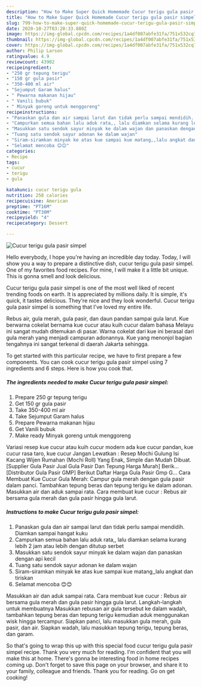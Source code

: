 ```yaml
---
description: "How to Make Super Quick Homemade Cucur terigu gula pasir simpel"
title: "How to Make Super Quick Homemade Cucur terigu gula pasir simpel"
slug: 799-how-to-make-super-quick-homemade-cucur-terigu-gula-pasir-simpel
date: 2020-10-27T03:20:33.880Z
image: https://img-global.cpcdn.com/recipes/1a4df007abfe31fa/751x532cq70/cucur-terigu-gula-pasir-simpel-foto-resep-utama.jpg
thumbnail: https://img-global.cpcdn.com/recipes/1a4df007abfe31fa/751x532cq70/cucur-terigu-gula-pasir-simpel-foto-resep-utama.jpg
cover: https://img-global.cpcdn.com/recipes/1a4df007abfe31fa/751x532cq70/cucur-terigu-gula-pasir-simpel-foto-resep-utama.jpg
author: Philip Larson
ratingvalue: 4.9
reviewcount: 43902
recipeingredient:
- "250 gr tepung terigu"
- "150 gr gula pasir"
- "350-400 ml air"
- "Sejumput Garam halus"
- " Pewarna makanan hijau"
- " Vanili bubuk"
- " Minyak goreng untuk menggoreng"
recipeinstructions:
- "Panaskan gula dan air sampai larut dan tidak perlu sampai mendidih. Diamkan sampai hangat kuku"
- "Campurkan semua bahan lalu aduk rata,, lalu diamkan selama kurang lebih 2 jam atau lebih dengan ditutup serbet"
- "Masukkan satu sendok sayur minyak ke dalam wajan dan panaskan dengan api kecil"
- "Tuang satu sendok sayur adonan ke dalam wajan"
- "Siram-siramkan minyak ke atas kue sampai kue matang,,lalu angkat dan tiriskan"
- "Selamat mencoba 😊😊"
categories:
- Recipe
tags:
- cucur
- terigu
- gula

katakunci: cucur terigu gula 
nutrition: 258 calories
recipecuisine: American
preptime: "PT16M"
cooktime: "PT30M"
recipeyield: "4"
recipecategory: Dessert

---
```



![Cucur terigu gula pasir simpel](https://img-global.cpcdn.com/recipes/1a4df007abfe31fa/751x532cq70/cucur-terigu-gula-pasir-simpel-foto-resep-utama.jpg)

Hello everybody, I hope you're having an incredible day today. Today, I will show you a way to prepare a distinctive dish, cucur terigu gula pasir simpel. One of my favorites food recipes. For mine, I will make it a little bit unique. This is gonna smell and look delicious.

Cucur terigu gula pasir simpel is one of the most well liked of recent trending foods on earth. It is appreciated by millions daily. It is simple, it's quick, it tastes delicious. They're nice and they look wonderful. Cucur terigu gula pasir simpel is something that I've loved my entire life.

Rebus air, gula merah, gula pasir, dan daun pandan sampai gula larut. Kue berwarna cokelat bernama kue cucur atau kuih cucur dalam bahasa Melayu ini sangat mudah ditemukan di pasar. Warna cokelat dari kue ini berasal dari gula merah yang menjadi campuran adonannya. Kue yang menonjol bagian tengahnya ini sangat terkenal di daerah Jakarta sehingga.


To get started with this particular recipe, we have to first prepare a few components. You can cook cucur terigu gula pasir simpel using 7 ingredients and 6 steps. Here is how you cook that.

<!--inarticleads1-->

##### The ingredients needed to make Cucur terigu gula pasir simpel:

1. Prepare 250 gr tepung terigu
1. Get 150 gr gula pasir
1. Take 350-400 ml air
1. Take Sejumput Garam halus
1. Prepare  Pewarna makanan hijau
1. Get  Vanili bubuk
1. Make ready  Minyak goreng untuk menggoreng


Variasi resep kue cucur atau kuih cucur modern ada kue cucur pandan, kue cucur rasa taro, kue cucur Jangan Lewatkan : Resep Mochi Gulung Isi Kacang Wijen Rumahan (Mochi Roll) Yang Enak, Simple dan Mudah Dibuat. [Supplier Gula Pasir Jual Gula Pasir Dan Tepung Harga Murah] Berik… [Distributor Gula Pasir GMP] Berikut Daftar Harga Gula Pasir Gmp G… Cara Membuat Kue Cucur Gula Merah: Campur gula merah dengan gula pasir dalam panci. Tambahkan tepung beras dan tepung terigu ke dalam adonan. Masukkan air dan aduk sampai rata. Cara membuat kue cucur : Rebus air bersama gula merah dan gula pasir hingga gula larut. 

<!--inarticleads2-->

##### Instructions to make Cucur terigu gula pasir simpel:

1. Panaskan gula dan air sampai larut dan tidak perlu sampai mendidih. Diamkan sampai hangat kuku
1. Campurkan semua bahan lalu aduk rata,, lalu diamkan selama kurang lebih 2 jam atau lebih dengan ditutup serbet
1. Masukkan satu sendok sayur minyak ke dalam wajan dan panaskan dengan api kecil
1. Tuang satu sendok sayur adonan ke dalam wajan
1. Siram-siramkan minyak ke atas kue sampai kue matang,,lalu angkat dan tiriskan
1. Selamat mencoba 😊😊


Masukkan air dan aduk sampai rata. Cara membuat kue cucur : Rebus air bersama gula merah dan gula pasir hingga gula larut. Langkah-langkah untuk membuatnya Masukkan rebusan air gula tersebut ke dalam wadah, tambahkan tepung beras dan tepung terigu kemudian aduk menggunakan wisk hingga tercampur. Siapkan panci, lalu masukkan gula merah, gula pasir, dan air. Siapkan wadah, lalu masukkan tepung terigu, tepung beras, dan garam. 

So that's going to wrap this up with this special food cucur terigu gula pasir simpel recipe. Thank you very much for reading. I'm confident that you will make this at home. There's gonna be interesting food in home recipes coming up. Don't forget to save this page on your browser, and share it to your family, colleague and friends. Thank you for reading. Go on get cooking!
